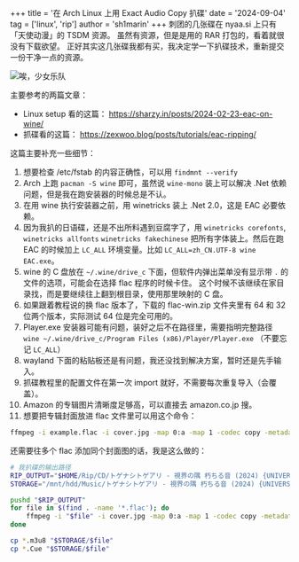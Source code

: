 +++
title = '在 Arch Linux 上用 Exact Audio Copy 扒碟'
date = '2024-09-04'
tag = ['linux', 'rip']
author = 'sh1marin'
+++
刺团的几张碟在 nyaa.si 上只有 「天使动漫」的 TSDM 资源。
虽然有资源，但是是用的 RAR 打包的，看着就很没有下载欲望。
正好其实这几张碟我都有买，我决定学一下扒碟技术，重新提交一份干净一点的资源。

![唉，少女乐队](./images/cd.jpg)

主要参考的两篇文章：

* Linux setup 看的这篇： <https://sharzy.in/posts/2024-02-23-eac-on-wine/>
* 抓碟看的这篇： <https://zexwoo.blog/posts/tutorials/eac-ripping/>

这篇主要补充一些细节：

1. 想要检查 /etc/fstab 的内容正确性，可以用 `findmnt --verify`
2. Arch 上跑 `pacman -S wine` 即可，虽然说 `wine-mono` 装上可以解决 .Net 依赖问题，但是我在跑安装器的时候总是不认。
3. 在用 wine 执行安装器之前，用 winetricks 装上 .Net 2.0，这是 EAC 必要依赖。
4. 因为我扒的日语碟，还是不出所料遇到豆腐字了，用 `winetricks corefonts`, `winetricks allfonts` `winetricks fakechinese` 把所有字体装上。然后在跑 EAC 的时候加上 `LC_ALL` 环境变量。比如 `LC_ALL=zh_CN.UTF-8 wine EAC.exe`。
5. wine 的 C 盘放在 `~/.wine/drive_c` 下面，但软件内弹出菜单没有显示带 `.` 的文件的选项，可能会在选择 flac 程序的时候卡住。
这个时候不该继续在家目录找，而是要继续往上翻到根目录，使用那里映射的 C 盘。
6. 如果跟着教程说的换 flac 版本了，下载的 flac-win.zip 文件夹里有 64 和 32 位两个版本，实际测试 64 位是完全可用的。
7. Player.exe 安装器可能有问题，装好之后不在路径里，需要指明完整路径 `wine ~/.wine/drive_c/Program Files (x86)/Player/Player.exe`
（不要忘记 `LC_ALL`）
8. wayland 下面的粘贴板还是有问题，我还没找到解决方案，暂时还是先手输入。
9. 抓碟教程里的配置文件在第一次 import 就好，不需要每次重复导入（会覆盖）。
10. Amazon 的专辑图片清晰度足够高，可以直接去 amazon.co.jp 搜。
11. 想要把专辑封面放进 flac 文件里可以用这个命令：

```bash
ffmpeg -i example.flac -i cover.jpg -map 0:a -map 1 -codec copy -metadata:s:v title="Album cover" -metadata:s:v comment="Cover (front)" -disposition:v attached_pic output.flac
```

还需要往多个 flac 添加同个封面图的话，我是这么做的：

```bash
# 我扒碟的输出路径
RIP_OUTPUT="$HOME/Rip/CD/トゲナシトゲアリ - 視界の隅 朽ちる音 (2024) {UNIVERSAL MUSIC LLC, UMCK-5754, CD} [FLAC]"
STORAGE="/mnt/hdd/Music/トゲナシトゲアリ - 視界の隅 朽ちる音 (2024) {UNIVERSAL MUSIC LLC, UMCK-5754, CD} [FLAC]"

pushd "$RIP_OUTPUT"
for file in $(find . -name '*.flac'); do
    ffmpeg -i "$file" -i cover.jpg -map 0:a -map 1 -codec copy -metadata:s:v title="Album cover" -metadata:s:v comment="Cover (front)" -disposition:v attached_pic "$STORAGE/$file"
done

cp *.m3u8 "$STORAGE/$file"
cp *.Cue "$STORAGE/$file"
```
